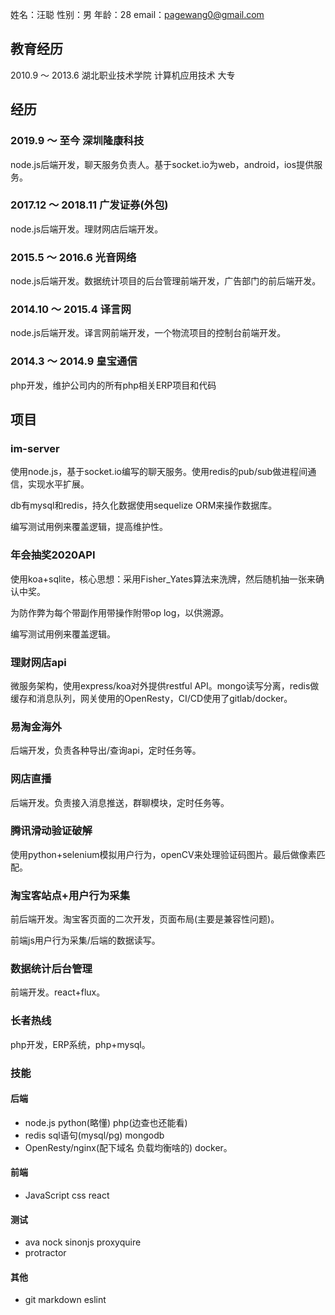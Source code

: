 姓名：汪聪
性别：男
年龄：28
email：pagewang0@gmail.com

## 教育经历

2010.9 ～ 2013.6 湖北职业技术学院 计算机应用技术 大专

## 经历

### 2019.9 ～ 至今 深圳隆康科技
node.js后端开发，聊天服务负责人。基于socket.io为web，android，ios提供服务。

### 2017.12 ～ 2018.11 广发证券(外包)
node.js后端开发。理财网店后端开发。

### 2015.5 ～ 2016.6 光音网络
node.js后端开发。数据统计项目的后台管理前端开发，广告部门的前后端开发。

### 2014.10 ～ 2015.4 译言网
node.js后端开发。译言网前端开发，一个物流项目的控制台前端开发。

### 2014.3 ～ 2014.9 皇宝通信
php开发，维护公司内的所有php相关ERP项目和代码

## 项目
### im-server
使用node.js，基于socket.io编写的聊天服务。使用redis的pub/sub做进程间通信，实现水平扩展。

db有mysql和redis，持久化数据使用sequelize ORM来操作数据库。

编写测试用例来覆盖逻辑，提高维护性。

### 年会抽奖2020API
使用koa+sqlite，核心思想：采用Fisher_Yates算法来洗牌，然后随机抽一张来确认中奖。

为防作弊为每个带副作用带操作附带op log，以供溯源。

编写测试用例来覆盖逻辑。

### 理财网店api
微服务架构，使用express/koa对外提供restful API。mongo读写分离，redis做缓存和消息队列，网关使用的OpenResty，CI/CD使用了gitlab/docker。

### 易淘金海外
后端开发，负责各种导出/查询api，定时任务等。

### 网店直播
后端开发。负责接入消息推送，群聊模块，定时任务等。

### 腾讯滑动验证破解
使用python+selenium模拟用户行为，openCV来处理验证码图片。最后做像素匹配。

### 淘宝客站点+用户行为采集
前后端开发。淘宝客页面的二次开发，页面布局(主要是兼容性问题)。

前端js用户行为采集/后端的数据读写。

### 数据统计后台管理
前端开发。react+flux。

### 长者热线
php开发，ERP系统，php+mysql。

### 技能
#### 后端
- node.js python(略懂) php(边查也还能看)
- redis sql语句(mysql/pg) mongodb
- OpenResty/nginx(配下域名 负载均衡啥的) docker。

#### 前端
- JavaScript css react

#### 测试
- ava nock sinonjs proxyquire
- protractor

#### 其他
- git markdown eslint
